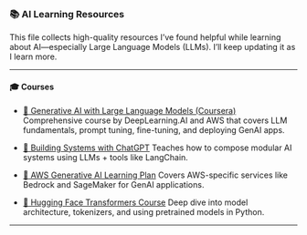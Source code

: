 

### 📚 AI Learning Resources

This file collects high-quality resources I’ve found helpful while learning about AI—especially Large Language Models (LLMs). I’ll keep updating it as I learn more.

---

#### 🎓 Courses

* [🔗 Generative AI with Large Language Models (Coursera)](https://www.coursera.org/learn/generative-ai-with-llms)
  Comprehensive course by DeepLearning.AI and AWS that covers LLM fundamentals, prompt tuning, fine-tuning, and deploying GenAI apps.

* [🔗 Building Systems with ChatGPT](https://www.deeplearning.ai/short-courses/building-systems-with-chatgpt/)
  Teaches how to compose modular AI systems using LLMs + tools like LangChain.

* [🔗 AWS Generative AI Learning Plan](https://explore.skillbuilder.aws/learn/course/external/view/elearning/17887/aws-generative-ai-learning-plan-foundations)
  Covers AWS-specific services like Bedrock and SageMaker for GenAI applications.

* [🔗 Hugging Face Transformers Course](https://huggingface.co/course/chapter1)
  Deep dive into model architecture, tokenizers, and using pretrained models in Python.

---
